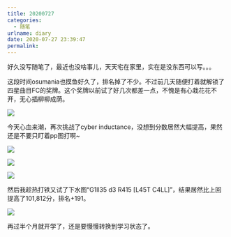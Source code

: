 ```yaml
---
title: 20200727
categories:
  - 随笔
urlname: diary
date: 2020-07-27 23:39:47
permalink:
---
```

好久没写随笔了，最近也没啥事儿，天天宅在家里，实在是没东西可以写。。。

这段时间osumania也摸鱼好久了，排名掉了不少。不过前几天随便打着就解锁了四星曲目FC的奖牌。这个奖牌以前试了好几次都差一点，不愧是有心栽花花不开，无心插柳柳成荫。

![](https://raw.githubusercontent.com/oscarcx123/hexo_resource/master/img/20200727_4_star_fc_medal.jpg)

今天心血来潮，再次挑战了cyber inductance，没想到分数居然大幅提高，果然还是不要只盯着pp图打啊~

![](https://raw.githubusercontent.com/oscarcx123/hexo_resource/master/img/20200727_cyber_inductance_1.jpg)

![](https://raw.githubusercontent.com/oscarcx123/hexo_resource/master/img/20200727_cyber_inductance_2.jpg)

![](https://raw.githubusercontent.com/oscarcx123/hexo_resource/master/img/20200727_cyber_inductance_3.jpg)

然后我趁热打铁又试了下水图“G1ll35 d3 R415 [L45T C4LL]”，结果居然比上回提高了101,812分，排名+191。

![](https://raw.githubusercontent.com/oscarcx123/hexo_resource/master/img/20200727_g1ll35_1.jpg)

再过半个月就开学了，还是要慢慢转换到学习状态了。